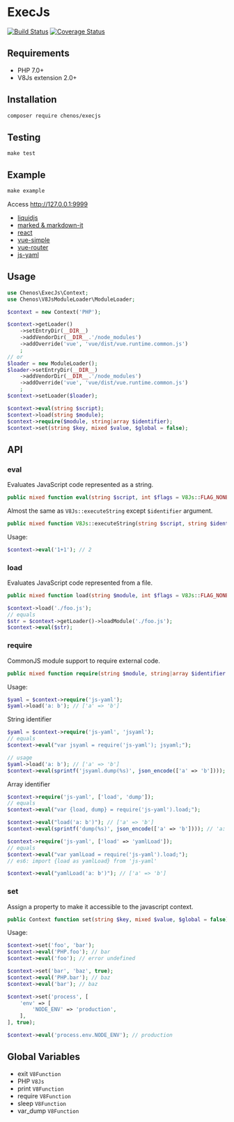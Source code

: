 # ExecJs

[![Build Status](https://travis-ci.org/chenos/execjs.svg?branch=master)](https://travis-ci.org/chenos/execjs) [![Coverage Status](https://coveralls.io/repos/github/chenos/execjs/badge.svg?branch=master&v1)](https://coveralls.io/github/chenos/execjs?branch=master)

## Requirements

- PHP 7.0+
- V8Js extension 2.0+

## Installation

```sh
composer require chenos/execjs
```

## Testing

```
make test
```

## Example

```php
make example
```

Access http://127.0.0.1:9999

- [liquidjs](examples/liquidjs)
- [marked & markdown-it](examples/markdown)
- [react](examples/react-router)
- [vue-simple](examples/vue-simple)
- [vue-router](examples/vue-router)
- [js-yaml](examples/yaml)

## Usage

```php
use Chenos\ExecJs\Context;
use Chenos\V8JsModuleLoader\ModuleLoader;

$context = new Context('PHP');

$context->getLoader()
    ->setEntryDir(__DIR__)
    ->addVendorDir(__DIR__.'/node_modules')
    ->addOverride('vue', 'vue/dist/vue.runtime.common.js')
    ;
// or
$loader = new ModuleLoader();
$loader->setEntryDir(__DIR__)
    ->addVendorDir(__DIR__.'/node_modules')
    ->addOverride('vue', 'vue/dist/vue.runtime.common.js')
    ;
$context->setLoader($loader);

$context->eval(string $script);
$context->load(string $module);
$context->require($module, string|array $identifier);
$context->set(string $key, mixed $value, $global = false);
```

## API

### eval

Evaluates JavaScript code represented as a string.

```php
public mixed function eval(string $script, int $flags = V8Js::FLAG_NONE, int $timeLimit = 0, int $memoryLimit = 0)
```

Almost the same as `V8Js::executeString` except `$identifier` argument.

```php
public mixed function V8Js::executeString(string $script, string $identifier = '', int $flags = V8Js::FLAG_NONE, int $timeLimit = 0, int $memoryLimit = 0)
```

Usage:

```php
$context->eval('1+1'); // 2
```

### load

Evaluates JavaScript code represented from a file.

```php
public mixed function load(string $module, int $flags = V8Js::FLAG_NONE, int $timeLimit = 0, int $memoryLimit = 0)
```

```php
$context->load('./foo.js');
// equals
$str = $context->getLoader()->loadModule('./foo.js');
$context->eval($str);
```

### require

CommonJS module support to require external code.

```php
public mixed function require(string $module, string|array $identifier = null)
```

Usage:

```php
$yaml = $context->require('js-yaml');
$yaml->load('a: b'); // ['a' => 'b']
```

String identifier

```php
$yaml = $context->require('js-yaml', 'jsyaml');
// equals
$context->eval("var jsyaml = require('js-yaml'); jsyaml;");

// usage
$yaml->load('a: b'); // ['a' => 'b']
$context->eval(sprintf('jsyaml.dump(%s)', json_encode(['a' => 'b']))); // 'a: b'
```

Array identifier

```php
$context->require('js-yaml', ['load', 'dump']);
// equals
$context->eval("var {load, dump} = require('js-yaml').load;");

$context->eval("load('a: b')"); // ['a' => 'b']
$context->eval(sprintf('dump(%s)', json_encode(['a' => 'b']))); // 'a: b'

$context->require('js-yaml', ['load' => 'yamlLoad']);
// equals
$context->eval("var yamlLoad = require('js-yaml').load;");
// es6: import {load as yamlLoad} from 'js-yaml'

$context->eval("yamlLoad('a: b')"); // ['a' => 'b']
```

### set

Assign a property to make it accessible to the javascript context.

```php
public Context function set(string $key, mixed $value, $global = false)
```

Usage:

```php
$context->set('foo', 'bar');
$context->eval('PHP.foo'); // bar
$context->eval('foo'); // error undefined

$context->set('bar', 'baz', true);
$context->eval('PHP.bar'); // baz
$context->eval('bar'); // baz

$context->set('process', [
    'env' => [
        'NODE_ENV' => 'production',
    ],
], true);

$context->eval('process.env.NODE_ENV'); // production
```

## Global Variables

- exit `V8Function`
- PHP `V8Js`
- print `V8Function`
- require `V8Function`
- sleep `V8Function`
- var_dump `V8Function`
